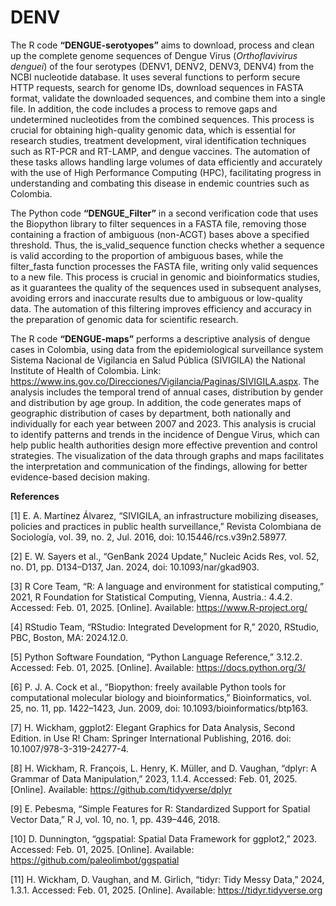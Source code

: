 # DENV

The R code **“DENGUE-serotyopes”** aims to download, process and clean up the complete genome sequences of Dengue Virus (*Orthoflavivirus denguei*) of the four serotypes (DENV1, DENV2, DENV3, DENV4) from the NCBI nucleotide database. It uses several functions to perform secure HTTP requests, search for genome IDs, download sequences in FASTA format, validate the downloaded sequences, and combine them into a single file. In addition, the code includes a process to remove gaps and undetermined nucleotides from the combined sequences. This process is crucial for obtaining high-quality genomic data, which is essential for research studies, treatment development, viral identification techniques such as RT-PCR and RT-LAMP, and dengue vaccines. The automation of these tasks allows handling large volumes of data efficiently and accurately with the use of High Performance Computing (HPC), facilitating progress in understanding and combating this disease in endemic countries such as Colombia.

The Python code **“DENGUE_Filter”** in a second verification code that uses the Biopython library to filter sequences in a FASTA file, removing those containing a fraction of ambiguous (non-ACGT) bases above a specified threshold. Thus, the is_valid_sequence function checks whether a sequence is valid according to the proportion of ambiguous bases, while the filter_fasta function processes the FASTA file, writing only valid sequences to a new file. This process is crucial in genomic and bioinformatics studies, as it guarantees the quality of the sequences used in subsequent analyses, avoiding errors and inaccurate results due to ambiguous or low-quality data. The automation of this filtering improves efficiency and accuracy in the preparation of genomic data for scientific research.

The R code **“DENGUE-maps”** performs a descriptive analysis of dengue cases in Colombia, using data from the epidemiological surveillance system Sistema Nacional de Vigilancia en Salud Pública (SIVIGILA) the National Institute of Health of Colombia. Link: https://www.ins.gov.co/Direcciones/Vigilancia/Paginas/SIVIGILA.aspx. The analysis includes the temporal trend of annual cases, distribution by gender and distribution by age group. In addition, the code generates maps of geographic distribution of cases by department, both nationally and individually for each year between 2007 and 2023. This analysis is crucial to identify patterns and trends in the incidence of Dengue Virus, which can help public health authorities design more effective prevention and control strategies. The visualization of the data through graphs and maps facilitates the interpretation and communication of the findings, allowing for better evidence-based decision making.

**References**

[1] E. A. Martínez Álvarez, “SIVIGILA, an infrastructure mobilizing diseases, policies and practices in public health surveillance,” Revista Colombiana de Sociología, vol. 39, no. 2, Jul. 2016, doi: 10.15446/rcs.v39n2.58977.

[2] E. W. Sayers et al., “GenBank 2024 Update,” Nucleic Acids Res, vol. 52, no. D1, pp. D134–D137, Jan. 2024, doi: 10.1093/nar/gkad903.

[3] R Core Team, “R: A language and environment for statistical computing,” 2021, R Foundation for Statistical Computing, Vienna, Austria.: 4.4.2. Accessed: Feb. 01, 2025. [Online]. Available: https://www.R-project.org/

[4]	RStudio Team, “RStudio: Integrated Development for R,” 2020, RStudio, PBC, Boston, MA: 2024.12.0.

[5]	Python Software Foundation, “Python Language Reference,” 3.12.2. Accessed: Feb. 01, 2025. [Online]. Available: https://docs.python.org/3/

[6]	P. J. A. Cock et al., “Biopython: freely available Python tools for computational molecular biology and bioinformatics,” Bioinformatics, vol. 25, no. 11, pp. 1422–1423, Jun. 2009, doi: 10.1093/bioinformatics/btp163.

[7]	H. Wickham, ggplot2: Elegant Graphics for Data Analysis, Second Edition. in Use R! Cham: Springer International Publishing, 2016. doi: 10.1007/978-3-319-24277-4.

[8]	H. Wickham, R. François, L. Henry, K. Müller, and D. Vaughan, “dplyr: A Grammar of Data Manipulation,” 2023, 1.1.4. Accessed: Feb. 01, 2025. [Online]. Available: https://github.com/tidyverse/dplyr

[9]	E. Pebesma, “Simple Features for R: Standardized Support for Spatial Vector Data,” R J, vol. 10, no. 1, pp. 439–446, 2018.

[10]	D. Dunnington, “ggspatial: Spatial Data Framework for ggplot2,” 2023. Accessed: Feb. 01, 2025. [Online]. Available: https://github.com/paleolimbot/ggspatial

[11]	H. Wickham, D. Vaughan, and M. Girlich, “tidyr: Tidy Messy Data,” 2024, 1.3.1. Accessed: Feb. 01, 2025. [Online]. Available: https://tidyr.tidyverse.org


